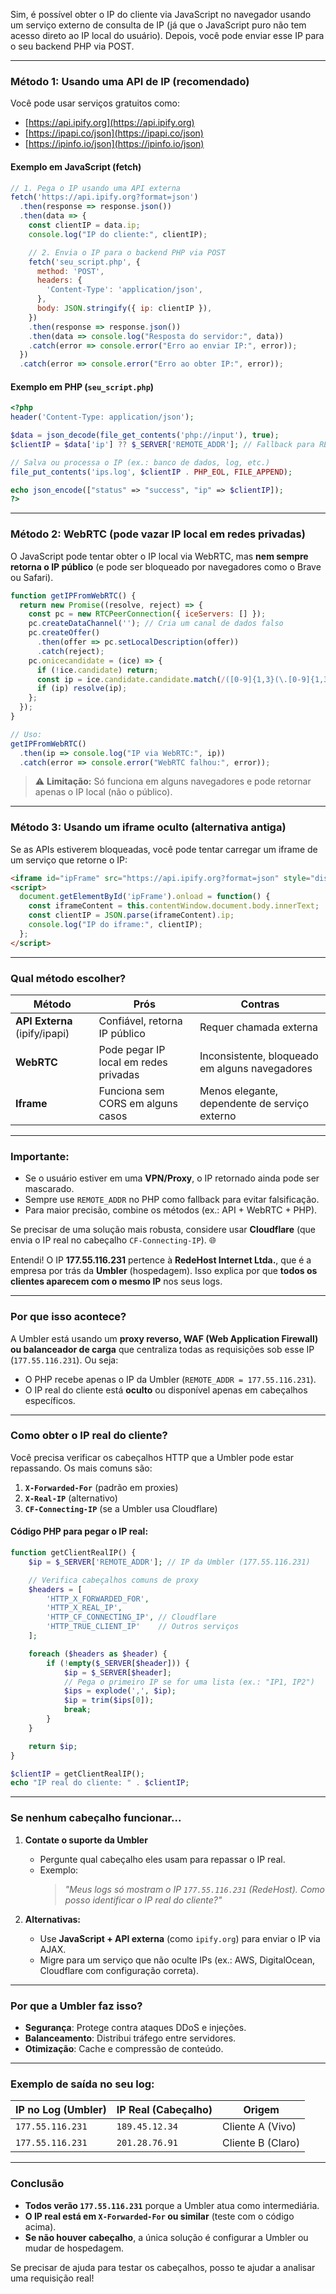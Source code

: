 Sim, é possível obter o IP do cliente via JavaScript no navegador usando um serviço externo de consulta de IP (já que o JavaScript puro não tem acesso direto ao IP local do usuário). Depois, você pode enviar esse IP para o seu backend PHP via POST.

---

### **Método 1: Usando uma API de IP (recomendado)**
Você pode usar serviços gratuitos como:
- [https://api.ipify.org](https://api.ipify.org)  
- [https://ipapi.co/json](https://ipapi.co/json)  
- [https://ipinfo.io/json](https://ipinfo.io/json)  

#### **Exemplo em JavaScript (fetch)**
```javascript
// 1. Pega o IP usando uma API externa
fetch('https://api.ipify.org?format=json')
  .then(response => response.json())
  .then(data => {
    const clientIP = data.ip;
    console.log("IP do cliente:", clientIP);

    // 2. Envia o IP para o backend PHP via POST
    fetch('seu_script.php', {
      method: 'POST',
      headers: {
        'Content-Type': 'application/json',
      },
      body: JSON.stringify({ ip: clientIP }),
    })
    .then(response => response.json())
    .then(data => console.log("Resposta do servidor:", data))
    .catch(error => console.error("Erro ao enviar IP:", error));
  })
  .catch(error => console.error("Erro ao obter IP:", error));
```

#### **Exemplo em PHP (`seu_script.php`)**
```php
<?php
header('Content-Type: application/json');

$data = json_decode(file_get_contents('php://input'), true);
$clientIP = $data['ip'] ?? $_SERVER['REMOTE_ADDR']; // Fallback para REMOTE_ADDR se falhar

// Salva ou processa o IP (ex.: banco de dados, log, etc.)
file_put_contents('ips.log', $clientIP . PHP_EOL, FILE_APPEND);

echo json_encode(["status" => "success", "ip" => $clientIP]);
?>
```

---

### **Método 2: WebRTC (pode vazar IP local em redes privadas)**
O JavaScript pode tentar obter o IP local via WebRTC, mas **nem sempre retorna o IP público** (e pode ser bloqueado por navegadores como o Brave ou Safari).

```javascript
function getIPFromWebRTC() {
  return new Promise((resolve, reject) => {
    const pc = new RTCPeerConnection({ iceServers: [] });
    pc.createDataChannel(''); // Cria um canal de dados falso
    pc.createOffer()
      .then(offer => pc.setLocalDescription(offer))
      .catch(reject);
    pc.onicecandidate = (ice) => {
      if (!ice.candidate) return;
      const ip = ice.candidate.candidate.match(/([0-9]{1,3}(\.[0-9]{1,3}){3})/)?.[1];
      if (ip) resolve(ip);
    };
  });
}

// Uso:
getIPFromWebRTC()
  .then(ip => console.log("IP via WebRTC:", ip))
  .catch(error => console.error("WebRTC falhou:", error));
```
> ⚠️ **Limitação:** Só funciona em alguns navegadores e pode retornar apenas o IP local (não o público).

---

### **Método 3: Usando um iframe oculto (alternativa antiga)**
Se as APIs estiverem bloqueadas, você pode tentar carregar um iframe de um serviço que retorne o IP:
```html
<iframe id="ipFrame" src="https://api.ipify.org?format=json" style="display:none;"></iframe>
<script>
  document.getElementById('ipFrame').onload = function() {
    const iframeContent = this.contentWindow.document.body.innerText;
    const clientIP = JSON.parse(iframeContent).ip;
    console.log("IP do iframe:", clientIP);
  };
</script>
```

---

### **Qual método escolher?**
| Método       | Prós | Contras |
|--------------|------|---------|
| **API Externa** (ipify/ipapi) | Confiável, retorna IP público | Requer chamada externa |
| **WebRTC** | Pode pegar IP local em redes privadas | Inconsistente, bloqueado em alguns navegadores |
| **Iframe** | Funciona sem CORS em alguns casos | Menos elegante, dependente de serviço externo |

---

### **Importante:**
- Se o usuário estiver em uma **VPN/Proxy**, o IP retornado ainda pode ser mascarado.
- Sempre use `REMOTE_ADDR` no PHP como fallback para evitar falsificação.
- Para maior precisão, combine os métodos (ex.: API + WebRTC + PHP).

Se precisar de uma solução mais robusta, considere usar **Cloudflare** (que envia o IP real no cabeçalho `CF-Connecting-IP`). 🌐

Entendi! O IP **177.55.116.231** pertence à **RedeHost Internet Ltda.**, que é a empresa por trás da **Umbler** (hospedagem). Isso explica por que **todos os clientes aparecem com o mesmo IP** nos seus logs.  

---

### **Por que isso acontece?**  
A Umbler está usando um **proxy reverso, WAF (Web Application Firewall) ou balanceador de carga** que centraliza todas as requisições sob esse IP (`177.55.116.231`). Ou seja:  
- O PHP recebe apenas o IP da Umbler (`REMOTE_ADDR = 177.55.116.231`).  
- O IP real do cliente está **oculto** ou disponível apenas em cabeçalhos específicos.  

---

### **Como obter o IP real do cliente?**  
Você precisa verificar os cabeçalhos HTTP que a Umbler pode estar repassando. Os mais comuns são:  
1. **`X-Forwarded-For`** (padrão em proxies)  
2. **`X-Real-IP`** (alternativo)  
3. **`CF-Connecting-IP`** (se a Umbler usa Cloudflare)  

#### **Código PHP para pegar o IP real:**  
```php
function getClientRealIP() {
    $ip = $_SERVER['REMOTE_ADDR']; // IP da Umbler (177.55.116.231)

    // Verifica cabeçalhos comuns de proxy
    $headers = [
        'HTTP_X_FORWARDED_FOR',
        'HTTP_X_REAL_IP',
        'HTTP_CF_CONNECTING_IP', // Cloudflare
        'HTTP_TRUE_CLIENT_IP'    // Outros serviços
    ];

    foreach ($headers as $header) {
        if (!empty($_SERVER[$header])) {
            $ip = $_SERVER[$header];
            // Pega o primeiro IP se for uma lista (ex.: "IP1, IP2")
            $ips = explode(',', $ip);
            $ip = trim($ips[0]);
            break;
        }
    }

    return $ip;
}

$clientIP = getClientRealIP();
echo "IP real do cliente: " . $clientIP;
```

---

### **Se nenhum cabeçalho funcionar...**  
1. **Contate o suporte da Umbler**  
   - Pergunte qual cabeçalho eles usam para repassar o IP real.  
   - Exemplo:  
     > _"Meus logs só mostram o IP `177.55.116.231` (RedeHost). Como posso identificar o IP real do cliente?"_  

2. **Alternativas:**  
   - Use **JavaScript + API externa** (como `ipify.org`) para enviar o IP via AJAX.  
   - Migre para um serviço que não oculte IPs (ex.: AWS, DigitalOcean, Cloudflare com configuração correta).  

---

### **Por que a Umbler faz isso?**  
- **Segurança**: Protege contra ataques DDoS e injeções.  
- **Balanceamento**: Distribui tráfego entre servidores.  
- **Otimização**: Cache e compressão de conteúdo.  

---

### **Exemplo de saída no seu log:**  
| IP no Log (Umbler) | IP Real (Cabeçalho) | Origem |
|--------------------|---------------------|--------|
| `177.55.116.231`   | `189.45.12.34`      | Cliente A (Vivo) |  
| `177.55.116.231`   | `201.28.76.91`      | Cliente B (Claro) |  

---

### **Conclusão**  
- **Todos verão `177.55.116.231`** porque a Umbler atua como intermediária.  
- **O IP real está em `X-Forwarded-For` ou similar** (teste com o código acima).  
- **Se não houver cabeçalho**, a única solução é configurar a Umbler ou mudar de hospedagem.  

Se precisar de ajuda para testar os cabeçalhos, posso te ajudar a analisar uma requisição real! 
